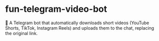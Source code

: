 # fun-telegram-video-bot
🤖 A Telegram bot that automatically downloads short videos (YouTube Shorts, TikTok, Instagram Reels) and uploads them to the chat, replacing the original link.
